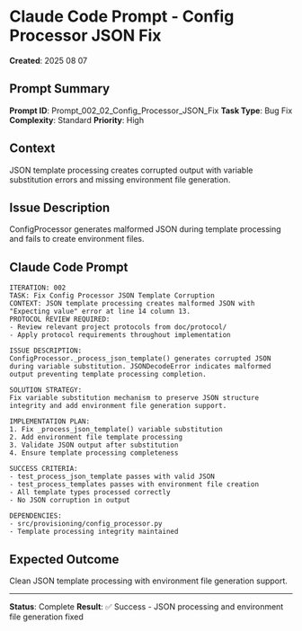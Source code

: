 # Claude Code Prompt - Config Processor JSON Fix

**Created**: 2025 08 07

## Prompt Summary

**Prompt ID**: Prompt_002_02_Config_Processor_JSON_Fix
**Task Type**: Bug Fix
**Complexity**: Standard
**Priority**: High

## Context

JSON template processing creates corrupted output with variable substitution errors and missing environment file generation.

## Issue Description

ConfigProcessor generates malformed JSON during template processing and fails to create environment files.

## Claude Code Prompt

```
ITERATION: 002  
TASK: Fix Config Processor JSON Template Corruption
CONTEXT: JSON template processing creates malformed JSON with "Expecting value" error at line 14 column 13.
PROTOCOL REVIEW REQUIRED:
- Review relevant project protocols from doc/protocol/
- Apply protocol requirements throughout implementation

ISSUE DESCRIPTION:
ConfigProcessor._process_json_template() generates corrupted JSON during variable substitution. JSONDecodeError indicates malformed output preventing template processing completion.

SOLUTION STRATEGY:
Fix variable substitution mechanism to preserve JSON structure integrity and add environment file generation support.

IMPLEMENTATION PLAN:
1. Fix _process_json_template() variable substitution
2. Add environment file template processing
3. Validate JSON output after substitution
4. Ensure template processing completeness

SUCCESS CRITERIA:
- test_process_json_template passes with valid JSON
- test_process_templates passes with environment file creation
- All template types processed correctly
- No JSON corruption in output

DEPENDENCIES:
- src/provisioning/config_processor.py
- Template processing integrity maintained
```

## Expected Outcome

Clean JSON template processing with environment file generation support.

---

**Status**: Complete
**Result**: ✅ Success - JSON processing and environment file generation fixed
